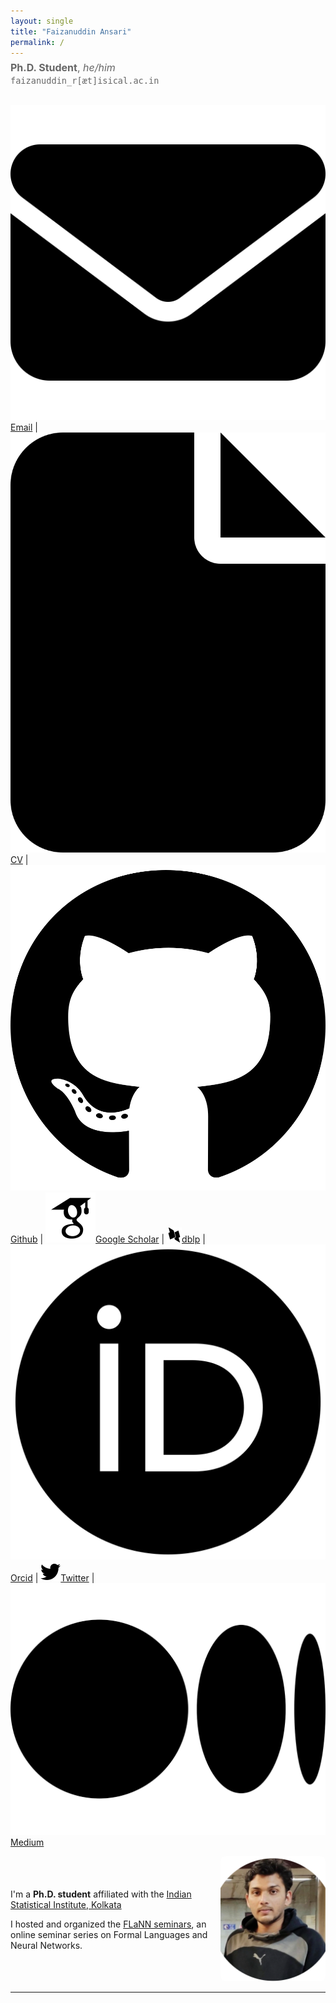 ```yaml
---
layout: single
title: "Faizanuddin Ansari"
permalink: /
---
```


<p style="font-size: 1rem; color: #666; margin-top: -0.5rem;">
  <strong>Ph.D. Student</strong>, <em>he/him</em><br>
  <code>faizanuddin_r[æt]isical.ac.in</code>
</p>

<div style="display:flex;align-items:center;justify-content:space-between;">
  <p>
                  <a href="mailto:faizanansari541@gmail.com"><img src="assets/envelope-solid.svg" alt="Icon" class="icon">Email</a> |
                  <a href="assets/cv.pdf"><img src="assets/file-solid.svg" alt="Icon" class="icon">CV</a> |
  	      <a href="https://github.com/ziaf/"><img src="assets/github.svg" alt="Icon" class="icon">Github</a> |
                  <a href="https://scholar.google.com/"><img src="assets/google-scholar.svg" alt="Icon" class="icon">Google Scholar</a> |
  		<a href="https://dblp.org/pid/270/2011.html"><img src="assets/dblp.svg" alt="Icon" class="icon">dblp</a> |
  		<a href="https://orcid.org/0000-0001-6364-8654"><img src="assets/orcid.svg" alt="Icon" class="icon">Orcid</a> |
  	      <a href="https://twitter.com/sadimanna"><img src="assets/twitter.svg" alt="Icon" class="icon">Twitter</a> |
  		<a href="https://medium.com/@mannasiladittya"><img src="assets/medium (1).svg" alt="Icon" class="icon">Medium</a> 
                </p>

</div>

<div style="display:flex;align-items:center;justify-content:space-between;">
  <div style="flex:2;">
    <p>I'm a <strong>Ph.D. student</strong> affiliated with the <a href="https://www.isical.ac.in/">Indian Statistical Institute, Kolkata</a> </p>
    <p>I hosted and organized the <a href="https://flann.super.site/">FLaNN seminars</a>, an online seminar series on Formal Languages and Neural Networks.</p>
  </div>

  <div style="flex:1;text-align:right;">
    <img src="assets/images/avtar.png" alt="faizan" style="border-radius:8px;width:200px;height:200px;object-fit:cover;">
  </div>
</div>

---
<!--
<div style="display:flex; gap: 2rem;">

<div style="flex:1;">
  <h3>Recent Positions</h3>
  <ul>
    <li><strong>Assistant in Research</strong>, Yale University<br>
    Autumn 2024<br>
    Advisors: <a href="https://ling.yale.edu/people/robert-frank">Bob Frank</a>, <a href="https://cpsc.yale.edu/people/dana-angluin">Dana Angluin</a></li>

    <li><strong>Assistant in Research</strong>, MIT<br>
    Spring 2024<br>
    Advisor: <a href="https://jrawski.info/">Jon Rawski</a></li>

    <li><strong>Research Intern</strong>, Aristo Team at <a href="https://allenai.org/">AI2</a><br>
    August-December 2023<br>
    Advisor: <a href="https://allenai.org/team/ashishs">Ashish Sabharwal</a></li>
  </ul>
</div>

<div style="flex:1;">
  <h3>Education</h3>
  <ul>
    <li><strong>Ph.D. in Computer Science</strong><br>
    2022–Present<br>
    Umeå University</li>

    <li><strong>M.Sc. in Computer Science with Speech and Language Processing</strong><br>
    2021<br>
    University of Sheffield</li>

    <li><strong>B.Sc. in Computer Science</strong><br>
    2019<br>
    Freie Universität Berlin</li>
  </ul>
</div>

</div>


<h3>Research Interests</h3>
<ul>
  <li>Formal Language Theory</li>
  <li>Neural Networks</li>
  <li>Computational Linguistics</li>
</ul>
-->
